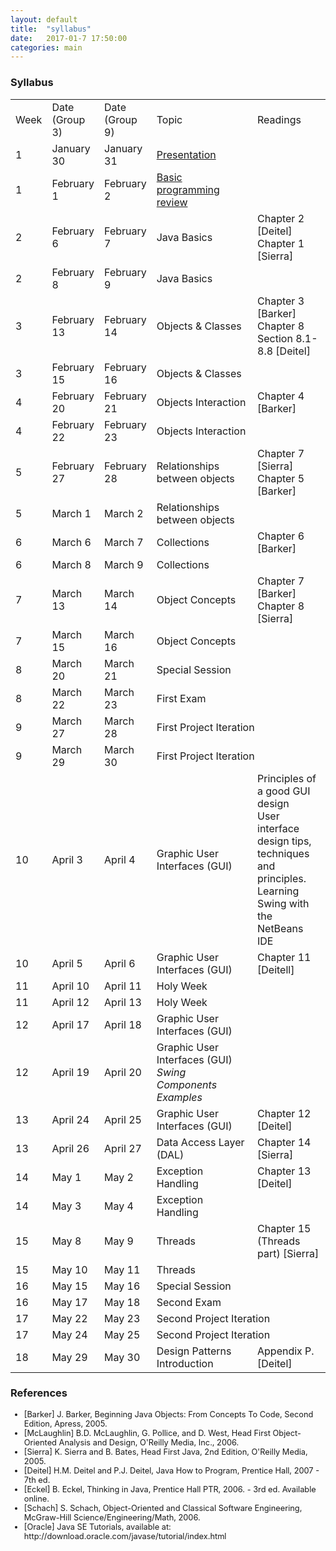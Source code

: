 ```yaml
---
layout: default
title:  "syllabus"
date:   2017-01-7 17:50:00
categories: main
---
```


### Syllabus

<table>
<tr class="table-header">
<td>Week</td>
<td style="width:15%">Date <br>(Group 3)</td>
<td style="width:15%">Date <br>(Group 9)</td>
<td style="width: 32%">Topic</td>
<td>Readings</td>
</tr>
<tr>
<td>1</td>
<td>January 30</td>
<td>January 31 </td>
<td><a target="_blank" href="https://drive.google.com/file/d/0B6uYBzkBeRiaN0w2NS1KVGR5RnM/view?usp=sharing">Presentation</a></td>
<td></td>
</tr>
<tr>
<td>1</td>
<td>February 1</td>
<td>February 2</td>
<td><a target="_blank" href="https://drive.google.com/file/d/0B6uYBzkBeRiaeE9Idmt0TlFWeUU/view?usp=sharing">Basic programming review</a></td>
<td></td>
</tr>
<tr>
<td>2</td>
<td>February 6</td>
<td>February 7</td>
<td>Java Basics</td>
<td>Chapter 2 [Deitel]<br>Chapter 1 [Sierra]</td>
</tr>
<tr>
<td>2</td>
<td>February 8</td>
<td>February 9</td>
<td>Java Basics</td>
<td></td>
</tr>
<tr>
<td>3</td>
<td>February 13</td>
<td>February 14</td>
<td>Objects &amp; Classes</td>
<td>Chapter 3 [Barker]<br>Chapter 8 Section 8.1-8.8 [Deitel]</td>
</tr>
<tr>
<td>3</td>
<td>February 15</td>
<td>February 16</td>
<td>Objects &amp; Classes</td>
<td></td>
</tr>
<tr>
<td>4</td>
<td>February 20</td>
<td>February 21</td>
<td>Objects Interaction</td>
<td>Chapter 4 [Barker]</td>
</tr>
<tr>
<td>4</td>
<td>February 22</td>
<td>February 23</td>
<td>Objects Interaction</td>
<td></td>
</tr>
<tr>
<td>5</td>
<td>February 27</td>
<td>February 28</td>
<td>Relationships between objects</td>
<td>Chapter 7 [Sierra]<br>Chapter 5 [Barker]</td>
</tr>
<tr>
<td>5</td>
<td>March 1</td>
<td>March 2</td>
<td>Relationships between objects</td>
<td></td>
</tr>
<tr>
<td>6</td>
<td>March 6</td>
<td>March 7</td>
<td>Collections</td>
<td>Chapter 6 [Barker]</td>
</tr>
<tr>
<td>6</td>
<td>March 8</td>
<td>March 9</td>
<td>Collections</td>
<td></td>
</tr>
<tr>
<td>7</td>
<td>March 13</td>
<td>March 14</td>
<td>Object Concepts</td>
<td>Chapter 7 [Barker]<br>Chapter 8 [Sierra]</td>
</tr>
<tr>
<td>7</td>
<td>March 15</td>
<td>March 16</td>
<td>Object Concepts</td>
<td></td>
</tr>
<tr>
<td>8</td>
<td>March 20</td>
<td>March 21</td>
<td colspan="2">Special Session</td>
</tr>
<tr>
<td>8</td>
<td>March 22</td>
<td>March 23</td>
<td colspan="2">First Exam</td>
</tr>
<tr>
<td>9</td>
<td>March 27</td>
<td>March 28</td>
<td colspan="2">First Project Iteration</td>
</tr>
<tr>
<td>9</td>
<td>March 29</td>
<td>March 30</td>
<td colspan="2">First Project Iteration</td>
</tr>
<tr>
<td>10</td>
<td>April 3</td>
<td>April 4</td>
<td>Graphic User Interfaces (GUI)</td>
<td>Principles of a good GUI design<br>User interface design tips, techniques and principles.<br>Learning Swing with the NetBeans IDE</td>
</tr>
<tr>
<td>10</td>
<td>April 5</td>
<td>April 6</td>
<td>Graphic User Interfaces (GUI)</td>
<td>Chapter 11 [Deitell]</td>
</tr>
<tr>
<td>11</td>
<td>April 10</td>
<td>April 11</td>
<td colspan="2">Holy Week</td>
</tr>
<tr>
<td>11</td>
<td>April 12</td>
<td>April 13</td>
<td colspan="2">Holy Week</td>
</tr>
<tr>
<td>12</td>
<td>April 17</td>
<td>April 18</td>
<td>Graphic User Interfaces (GUI)</td>
<td></td>
</tr>
<tr>
<td>12</td>
<td>April 19</td>
<td>April 20</td>
<td>Graphic User Interfaces (GUI)<br>
<i>Swing Components Examples</i></td>
<td></td>
</tr>
<tr>
<td>13</td>
<td>April 24</td>
<td>April 25</td>
<td>Graphic User Interfaces (GUI)</td>
<td>Chapter 12 [Deitel]</td>
</tr>
<tr>
<td>13</td>
<td>April 26</td>
<td>April 27</td>
<td>Data Access Layer (DAL)</td>
<td>Chapter 14 [Sierra]</td>
</tr>
<tr>
<td>14</td>
<td>May 1</td>
<td>May 2</td>
<td>Exception Handling</td>
<td>Chapter 13 [Deitel]</td>
</tr>
<tr>
<td>14</td>
<td>May 3</td>
<td>May 4</td>
<td>Exception Handling</td>
<td></td>
</tr>
<tr>
<td>15</td>
<td>May 8</td>
<td>May 9</td>
<td>Threads</td>
<td>Chapter 15 (Threads part) [Sierra]</td>
</tr>
<tr>
<td>15</td>
<td>May 10</td>
<td>May 11</td>
<td>Threads</td>
<td></td>
</tr>
<tr>
<td>16</td>
<td>May 15</td>
<td>May 16</td>
<td colspan="2">Special Session</td>
</tr>
<tr>
<td>16</td>
<td>May 17</td>
<td>May 18</td>
<td colspan="2">Second Exam</td>
</tr>
<tr>
<td>17</td>
<td>May 22</td>
<td>May 23</td>
<td colspan="2">Second Project Iteration</td>
</tr>
<tr>
<td>17</td>
<td>May 24</td>
<td>May 25</td>
<td colspan="2">Second Project Iteration</td>
</tr>
<tr>
<td>18</td>
<td>May 29</td>
<td>May 30</td>
<td>Design Patterns Introduction</td>
<td>Appendix P. [Deitel]</td>
</tr>
</table>

### References
<ul style="font-size:0.8rem">
<li>[Barker] J. Barker, Beginning Java Objects: From Concepts To Code, Second Edition, Apress, 2005.</li>
<li>[McLaughlin] B.D. McLaughlin, G. Pollice, and D. West, Head First Object-Oriented Analysis and Design, O'Reilly Media, Inc., 2006.</li>
<li>[Sierra] K. Sierra and B. Bates, Head First Java, 2nd Edition, O'Reilly Media, 2005.</li>
<li>[Deitel] H.M. Deitel and P.J. Deitel, Java How to Program, Prentice Hall, 2007 - 7th ed.</li>
<li>[Eckel] B. Eckel, Thinking in Java, Prentice Hall PTR, 2006. - 3rd ed. Available online.</li>
<li>[Schach] S. Schach, Object-Oriented and Classical Software Engineering, McGraw-Hill Science/Engineering/Math, 2006.</li>
<li>[Oracle] Java SE Tutorials, available at: http://download.oracle.com/javase/tutorial/index.html</li>
</ul>
